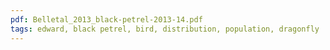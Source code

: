 ```yaml
---
pdf: Belletal_2013_black-petrel-2013-14.pdf
tags: edward, black petrel, bird, distribution, population, dragonfly
---
```

